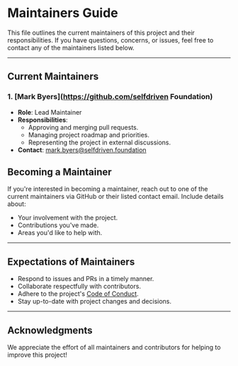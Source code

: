 # Maintainers Guide

This file outlines the current maintainers of this project and their responsibilities. If you have questions, concerns, or issues, feel free to contact any of the maintainers listed below.

---

## Current Maintainers

### 1. [Mark Byers](https://github.com/selfdriven Foundation)
- **Role**: Lead Maintainer
- **Responsibilities**:
  - Approving and merging pull requests.
  - Managing project roadmap and priorities.
  - Representing the project in external discussions.
- **Contact**: mark.byers@selfdriven.foundation

## Becoming a Maintainer
If you're interested in becoming a maintainer, reach out to one of the current maintainers via GitHub or their listed contact email. Include details about:
- Your involvement with the project.
- Contributions you've made.
- Areas you'd like to help with.

---

## Expectations of Maintainers
- Respond to issues and PRs in a timely manner.
- Collaborate respectfully with contributors.
- Adhere to the project's [Code of Conduct](./CODE_OF_CONDUCT.md).
- Stay up-to-date with project changes and decisions.

---

## Acknowledgments
We appreciate the effort of all maintainers and contributors for helping to improve this project!

